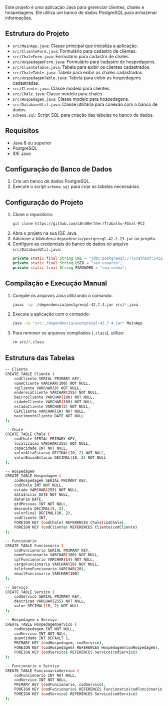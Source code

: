 Este projeto é uma aplicação Java para gerenciar clientes, chalés e hospedagens. Ele utiliza um banco de dados PostgreSQL para armazenar informações.


## Estrutura do Projeto

- `src/MainApp.java`: Classe principal que inicializa a aplicação.
- `src/ClienteForm.java`: Formulário para cadastro de clientes.
- `src/ChaleForm.java`: Formulário para cadastro de chalés.
- `src/HospedagemForm.java`: Formulário para cadastro de hospedagens.
- `src/ClienteTable.java`: Tabela para exibir os clientes cadastrados.
- `src/ChaleTable.java`: Tabela para exibir os chalés cadastrados.
- `src/HospedagemTable.java`: Tabela para exibir as hospedagens cadastradas.
- `src/Cliente.java`: Classe modelo para clientes.
- `src/Chale.java`: Classe modelo para chalés.
- `src/Hospedagem.java`: Classe modelo para hospedagens.
- `src/DatabaseUtil.java`: Classe utilitária para conexão com o banco de dados.
- `schema.sql`: Script SQL para criação das tabelas no banco de dados.

## Requisitos

- Java 8 ou superior
- PostgreSQL
- IDE Java

## Configuração do Banco de Dados

1. Crie um banco de dados PostgreSQL.
2. Execute o script `schema.sql` para criar as tabelas necessárias.

## Configuração do Projeto

1. Clone o repositório:
    ```sh
    git clone https://github.com/L0rdWerther/Trabalho-FInal-PC2
    ```
2. Abra o projeto na sua IDE Java.
3. Adicione a biblioteca `dependencia/postgresql-42.2.23.jar` ao projeto.
4. Configure as credenciais do banco de dados no arquivo `src/DatabaseUtil.java`:
    ```java
    private static final String URL = "jdbc:postgresql://localhost:5432/seu_banco_de_dados";
    private static final String USER = "seu_usuario";
    private static final String PASSWORD = "sua_senha";
    ```

## Compilação e Execução Manual

1. Compile os arquivos Java utilizando o comando:
    ```sh
    javac -cp ./dependencia/postgresql-42.7.4.jar src/*.java
    ```

2. Execute a aplicação com o comando:
    ```sh
    java -cp "src:./dependencia/postgresql-42.7.4.jar" MainApp
    ```

3. Para remover os arquivos compilados (`.class`), utilize:
    ```sh
    rm src/*.class
    ```


## Estrutura das Tabelas

```sh
-- Cliente
CREATE TABLE Cliente (
    codCliente SERIAL PRIMARY KEY,
    nomeCliente VARCHAR(100) NOT NULL,
    rgCliente VARCHAR(9) NOT NULL,
    enderecoCliente VARCHAR(255) NOT NULL,
    bairroCliente VARCHAR(100) NOT NULL,
    cidadeCliente VARCHAR(100) NOT NULL,
    estadoCliente VARCHAR(2) NOT NULL,
    CEPCliente VARCHAR(10) NOT NULL,
    nascimentoCliente DATE NOT NULL
);

-- Chalé
CREATE TABLE Chale (
    codChale SERIAL PRIMARY KEY,
    localizacao VARCHAR(255) NOT NULL,
    capacidade INT NOT NULL,
    valorAltaEstacao DECIMAL(10, 2) NOT NULL,
    valorBaixaEstacao DECIMAL(10, 2) NOT NULL
);

-- Hospedagem
CREATE TABLE Hospedagem (
    codHospedagem SERIAL PRIMARY KEY,
    codChale INT NOT NULL,
    estado VARCHAR(255) NOT NULL,
    dataInicio DATE NOT NULL,
    dataFim DATE,
    qtdPessoas INT NOT NULL,
    desconto DECIMAL(5, 2),
    valorFinal DECIMAL(10, 2),
    codCliente INT,
    FOREIGN KEY (codChale) REFERENCES Chale(codChale),
    FOREIGN KEY (codCliente) REFERENCES Cliente(codCliente)
);

-- Funcionário
CREATE TABLE Funcionario (
    codFuncionario SERIAL PRIMARY KEY,
    nomeFuncionario VARCHAR(100) NOT NULL,
    cpfFuncionario VARCHAR(14) NOT NULL,
    cargoFuncionario VARCHAR(50) NOT NULL,
    telefoneFuncionario VARCHAR(20),
    emailFuncionario VARCHAR(100)
);

-- Serviço
CREATE TABLE Servico (
    codServico SERIAL PRIMARY KEY,
    descricao VARCHAR(255) NOT NULL,
    valor DECIMAL(10, 2) NOT NULL
);

-- Hospedagem x Serviço
CREATE TABLE HospedagemServico (
    codHospedagem INT NOT NULL,
    codServico INT NOT NULL,
    quantidade INT DEFAULT 1,
    PRIMARY KEY (codHospedagem, codServico),
    FOREIGN KEY (codHospedagem) REFERENCES Hospedagem(codHospedagem),
    FOREIGN KEY (codServico) REFERENCES Servico(codServico)
);

-- Funcionário x Serviço
CREATE TABLE FuncionarioServico (
    codFuncionario INT NOT NULL,
    codServico INT NOT NULL,
    PRIMARY KEY (codFuncionario, codServico),
    FOREIGN KEY (codFuncionario) REFERENCES Funcionario(codFuncionario),
    FOREIGN KEY (codServico) REFERENCES Servico(codServico)
);
```
```
